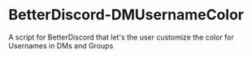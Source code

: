 # BetterDiscord-DMUsernameColor
A script for BetterDiscord that let's the user customize the color for Usernames in DMs and Groups

